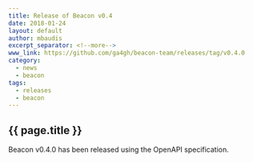```yaml
---
title: Release of Beacon v0.4
date: 2018-01-24
layout: default
author: mbaudis
excerpt_separator: <!--more-->
www_link: https://github.com/ga4gh/beacon-team/releases/tag/v0.4.0
category:
  - news
  - beacon
tags:
  - releases
  - beacon
---
```


## {{ page.title }}

Beacon v0.4.0 has been released using the OpenAPI specification.

<!--more-->

